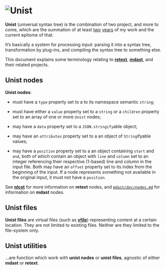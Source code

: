 # ![Unist](https://cdn.rawgit.com/wooorm/unist/master/logo.svg)

**Unist** (universal syntax tree) is the combination of two project, and more
to come, which are the summation of at least [two](https://github.com/wooorm/retext/commit/8fcb1ff4874d1891791280d63125d27ed29b58a8)
[years](https://github.com/wooorm/mdast/commit/19585b8) of my work and the
current epitome of that.

It’s basically a system for processing input: parsing it into a syntax tree,
transformation by plug-ins, and compiling the syntax tree to something else.

This document explains some terminology relating to
[**retext**](https://github.com/wooorm/retext),
[**mdast**](https://github.com/wooorm/mdast), and their related projects.

## Unist nodes

**Unist nodes**:

*   must have a `type` property set to a to its namespace semantic
    `string`;

*   must have either a `value` property set to a `string` or a `children`
    property set to an array of one or more `Unist` nodes;

*   may have a `data` property set to a `JSON.stringify`able object;

*   may have an `attributes` property set to a an object of `String`ifyable
    values;

*   may have a `position` property set to a an object containing `start` and
    `end`, both of which contain an object with `line` and `column` set
    to an integer referencing their respective (1-based) line and column
    in the input file. Both may have an `offset` property set to its
    index from the beginning of the input. If a node represents something not
    available in the original input, it must not have a `position`.

See [**nlcst**](https://github.com/wooorm/nlcst) for more information
on **retext** nodes, and [`mdast/doc/nodes.md`](https://github.com/wooorm/mdast/blob/master/doc/nodes.md)
for information on **mdast** nodes.

## Unist files

**Unist files** are virtual files (such as [**vfile**](https://github.com/wooorm/vfile))
representing content at a certain location. They are not limited to existing
files. Neither are they limited to the file-system only.

## Unist utilities

...are function which work with **unist nodes** or **unist files**, agnostic
of either **mdast** or **retext**.
